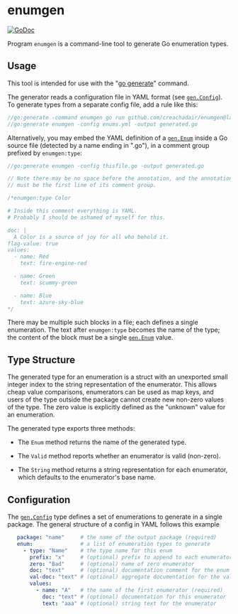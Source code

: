 # enumgen

[![GoDoc](https://img.shields.io/static/v1?label=godoc&message=reference&color=white)](https://pkg.go.dev/github.com/creachadair/enumgen)

Program `enumgen` is a command-line tool to generate Go enumeration types.

## Usage

This tool is intended for use with the "[go generate][gogen]" command.

The generator reads a configuration file in YAML format (see [`gen.Config`][gc]).
To generate types from a separate config file, add a rule like this:

```go
//go:generate -command enumgen go run github.com/creachadair/enumgen@latest
//go:generate enumgen -config enums.yml -output generated.go
```

Alternatively, you may embed the YAML definition of a [`gen.Enum`][ge] inside a
Go source file (detected by a name ending in ".go"), in a comment group
prefixed by `enumgen:type`:

```go
//go:generate enumgen -config thisfile.go -output generated.go

// Note there may be no space before the annotation, and the annotation
// must be the first line of its comment group.

/*enumgen:type Color

# Inside this comment everything is YAML.
# Probably I should be ashamed of myself for this.

doc: |
  A Color is a source of joy for all who behold it.
flag-value: true
values:
  - name: Red
    text: fire-engine-red

  - name: Green
    text: scummy-green

  - name: Blue
    text: azure-sky-blue
*/
```

There may be multiple such blocks in a file; each defines a single enumeration.
The text after `enumgen:type` becomes the name of the type; the content of the
block must be a single [`gen.Enum`][ge] value.

## Type Structure

The generated type for an enumeration is a struct with an unexported small
integer index to the string representation of the enumerator. This allows cheap
value comparisons, enumerators can be used as map keys, and users of the type
outside the package cannot create new non-zero values of the type. The zero
value is explicitly defined as the "unknown" value for an enumeration.

The generated type exports three methods:

- The `Enum` method returns the name of the generated type.

- The `Valid` method reports whether an enumerator is valid (non-zero).

- The `String` method returns a string representation for each enumerator,
  which defaults to the enumerator's base name.

## Configuration

The [`gen.Config`][gc] type defines a set of enumerations to generate in a
single package. The general structure of a config in YAML follows this example

```yaml
   package: "name"     # the name of the output package (required)
   enum:               # a list of enumeration types to generate
     - type: "Name"    # the type name for this enum
       prefix: "x"     # (optional) prefix to append to each enumerator name
       zero: "Bad"     # (optional) name of zero enumerator
       doc: "text"     # (optional) documentation comment for the enum type
       val-doc: "text" # (optional) aggregate documentation for the values
       values:
         - name: "A"   # the name of the first enumerator (required)
           doc: "text" # (optional) documentation for this enumerator
           text: "aaa" # (optional) string text for the enumerator
```

[gogen]: https://go.dev/blog/generate
[gc]: https://godoc.org/github.com/creachadair/enumgen/gen#Config
[ge]: https://godoc.org/github.com/creachadair/enumgen/gen#Enum
